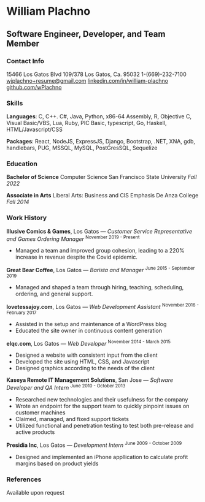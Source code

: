 # William Plachno

## Software Engineer, Developer, and Team Member

### Contact Info

15466 Los Gatos Blvd 109/378
Los Gatos, Ca. 95032
1-(669)-232-7100
wjplachno+resume@gmail.com
[linkedin.com/in/william-plachno](linkedin.com/in/william-plachno)
[github.com/wPlachno](github.com/wPlachno)

### Skills

**Languages**: C, C++. C#, Java, Python, x86-64 Assembly, R, Objective C, Visual Basic/VBS, Lua, Ruby, PIC Basic, typescript, Go, Haskell, HTML/Javascript/CSS

**Packages**: React, NodeJS, ExpressJS, Django, Bootstrap, .NET, XNA, gdb, handlebars, PUG, MSSQL, MySQL, PostGresSQL, Sequelize

### Education

**Bachelor of Science**
Computer Science
San Francisco State University
*Fall 2022*

**Associate in Arts**
Liberal Arts: Business and CIS
Emphasis
De Anza College
*Fall 2014*

### Work History

**Illusive Comics & Games**, Los Gatos — *Customer Service Representative and Games Ordering Manager*
<sup>November 2019 - Present</sup>
- Managed a team and improved group cohesion, leading to a 220% increase in revenue despite the Covid epidemic.

**Great Bear Coffee**, Los Gatos — *Barista and Manager*
<sup>June 2015 - September 2019</sup>
- Managed and shaped a team through hiring, teaching, scheduling, ordering, and general support.

**lovetessajoy.com**, Los Gatos — *Web Development Assistant*
<sup>November 2016 - February 2017</sup>
- Assisted in the setup and maintenance of a WordPress blog
- Educated the site owner in continuous content generation

**elqc.com**, Los Gatos — *Web Developer*
<sup>November 2014 - March 2015</sup>
- Designed a website with consistent input from the client
- Developed the site using HTML, CSS, and Javascript
- Designed graphics according to the needs of the client

**Kaseya Remote IT Management Solutions**, San Jose — *Software Developer and QA Intern*
<sup>June 2010 - October 2013</sup>
- Researched new technologies and their usefulness for the company
- Wrote an endpoint for the support team to quickly pinpoint issues on customer machines 
- Claimed, managed, and fixed support tickets
- Utilized functional and penetration testing to test both pre-release and active products

**Presidia Inc**, Los Gatos — *Development Intern*
<sup>June 2009 - October 2009</sup>
- Designed and implemented an iPhone appllication to calculate profit margins based on product yields

### References

Available upon request